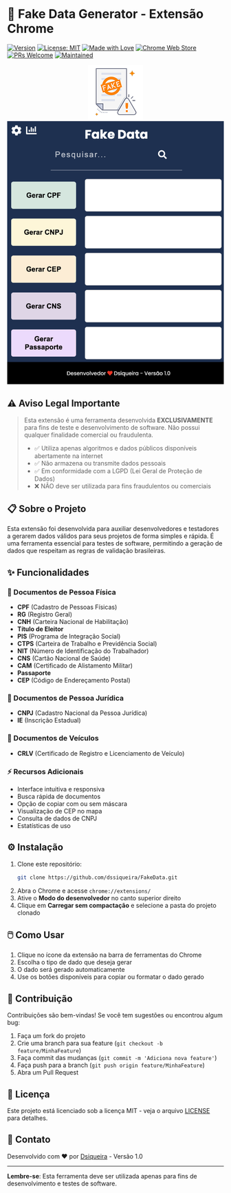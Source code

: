 # 🚀 Fake Data Generator - Extensão Chrome

[![Version](https://img.shields.io/badge/version-1.0-blue.svg)](https://github.com/dssiqueira/FakeData)
[![License: MIT](https://img.shields.io/badge/License-MIT-yellow.svg)](https://opensource.org/licenses/MIT)
[![Made with Love](https://img.shields.io/badge/Made%20with-Love-red.svg)](https://github.com/dssiqueira)
[![Chrome Web Store](https://img.shields.io/badge/Chrome-Extension-green.svg)](https://github.com/dssiqueira/FakeData)
[![PRs Welcome](https://img.shields.io/badge/PRs-welcome-brightgreen.svg)](https://github.com/dssiqueira/FakeData/pulls)
[![Maintained](https://img.shields.io/badge/Maintained%3F-yes-green.svg)](https://github.com/dssiqueira/FakeData/graphs/commit-activity)

<div align="center">
  <img src="./icons/icon128.png" alt="Logo Fake Data Generator" width="128" height="128">
  
  <img src="./screenshot.png" alt="Interface da Extensão" width="600">
</div>

## ⚠️ Aviso Legal Importante

> Esta extensão é uma ferramenta desenvolvida **EXCLUSIVAMENTE** para fins de teste e desenvolvimento de software. Não possui qualquer finalidade comercial ou fraudulenta.
>
> - ✅ Utiliza apenas algoritmos e dados públicos disponíveis abertamente na internet
> - ✅ Não armazena ou transmite dados pessoais
> - ✅ Em conformidade com a LGPD (Lei Geral de Proteção de Dados)
> - ❌ NÃO deve ser utilizada para fins fraudulentos ou comerciais

## 📋 Sobre o Projeto

Esta extensão foi desenvolvida para auxiliar desenvolvedores e testadores a gerarem dados válidos para seus projetos de forma simples e rápida. É uma ferramenta essencial para testes de software, permitindo a geração de dados que respeitam as regras de validação brasileiras.

## ✨ Funcionalidades

### 📑 Documentos de Pessoa Física
- **CPF** (Cadastro de Pessoas Físicas)
- **RG** (Registro Geral)
- **CNH** (Carteira Nacional de Habilitação)
- **Título de Eleitor**
- **PIS** (Programa de Integração Social)
- **CTPS** (Carteira de Trabalho e Previdência Social)
- **NIT** (Número de Identificação do Trabalhador)
- **CNS** (Cartão Nacional de Saúde)
- **CAM** (Certificado de Alistamento Militar)
- **Passaporte**
- **CEP** (Código de Endereçamento Postal)

### 🏢 Documentos de Pessoa Jurídica
- **CNPJ** (Cadastro Nacional da Pessoa Jurídica)
- **IE** (Inscrição Estadual)

### 🚗 Documentos de Veículos
- **CRLV** (Certificado de Registro e Licenciamento de Veículo)

### ⚡ Recursos Adicionais
- Interface intuitiva e responsiva
- Busca rápida de documentos
- Opção de copiar com ou sem máscara
- Visualização de CEP no mapa
- Consulta de dados de CNPJ
- Estatísticas de uso

## ⚙️ Instalação

1. Clone este repositório:
    ```bash
    git clone https://github.com/dssiqueira/FakeData.git
    ```
2. Abra o Chrome e acesse `chrome://extensions/`
3. Ative o **Modo do desenvolvedor** no canto superior direito
4. Clique em **Carregar sem compactação** e selecione a pasta do projeto clonado

## 🖱️ Como Usar

1. Clique no ícone da extensão na barra de ferramentas do Chrome
2. Escolha o tipo de dado que deseja gerar
3. O dado será gerado automaticamente
4. Use os botões disponíveis para copiar ou formatar o dado gerado

## 🤝 Contribuição

Contribuições são bem-vindas! Se você tem sugestões ou encontrou algum bug:

1. Faça um fork do projeto
2. Crie uma branch para sua feature (`git checkout -b feature/MinhaFeature`)
3. Faça commit das mudanças (`git commit -m 'Adiciona nova feature'`)
4. Faça push para a branch (`git push origin feature/MinhaFeature`)
5. Abra um Pull Request

## 📜 Licença

Este projeto está licenciado sob a licença MIT - veja o arquivo [LICENSE](LICENSE) para detalhes.

## 📧 Contato

Desenvolvido com ❤️ por [Dsiqueira](https://github.com/dssiqueira) - Versão 1.0

---

**Lembre-se**: Esta ferramenta deve ser utilizada apenas para fins de desenvolvimento e testes de software.
